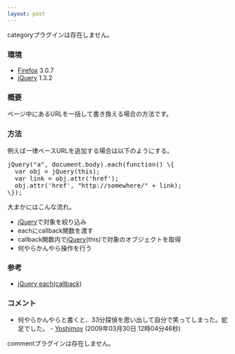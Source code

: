 ```yaml
---
layout: post
---
```

<p><span class="error">categoryプラグインは存在しません。</span></p>
<h3>環境</h3>
<ul>
<li><a href="http://www.mozilla-japan.org/products/firefox/">Firefox</a> 3.0.7</li>
<li><a href="http://jquery.com/">jQuery</a> 1.3.2</li>
</ul>
<h3>概要</h3>
<p>ページ中にあるURLを一括して書き換える場合の方法です。</p>
<h3>方法</h3>
<p>例えば一律ベースURLを追加する場合は以下のようにする。</p>
<pre>jQuery(&quot;a&quot;, document.body).each(function() \{
  var obj = jQuery(this);
  var link = obj.attr('href');
  obj.attr('href', &quot;http://somewhere/&quot; + link);
\});
</pre>
<p>大まかにはこんな流れ。</p>
<ul>
<li><a href="http://jquery.com/">jQuery</a>で対象を絞り込み</li>
<li>eachにcallback関数を渡す</li>
<li>callback関数内で<a href="http://jquery.com/">jQuery</a>(this)で対象のオブジェクトを取得</li>
<li>何やらかんやら操作を行う</li>
</ul>
<h3>参考</h3>
<ul>
<li><a href="http://semooh.jp/jquery/api/core/each/callback/">jQuery each(callback)</a></li>
</ul>
<h3>コメント</h3>
<ul>
<li>何やらかんやらと書くと、33分探偵を思い出して自分で笑ってしまった。蛇足でした。 - <a href="/?page=Yoshimov" class="wikipage">Yoshimov</a> (2009年03月30日 12時04分46秒)</li>
</ul>
<p><span class="error">commentプラグインは存在しません。</span> </p>
